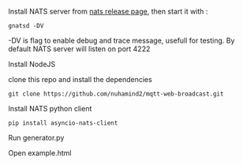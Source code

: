 Install NATS server from [nats release page](https://github.com/nats-io/gnatsd/releases), then start it with :

`gnatsd -DV`

-DV is flag to enable debug and trace message, usefull for testing. By default NATS server will listen on port 4222

Install NodeJS

clone this repo and install the dependencies

`git clone https://github.com/nuhamind2/mqtt-web-broadcast.git`

Install NATS python client

`pip install asyncio-nats-client`

Run generator.py

Open example.html

